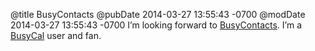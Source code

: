 @title BusyContacts
@pubDate 2014-03-27 13:55:43 -0700
@modDate 2014-03-27 13:55:43 -0700
I’m looking forward to [BusyContacts](https://support.busymac.com/blog/38070-announcing-busycontacts). I’m a [BusyCal](http://www.busymac.com/busycal/) user and fan.

